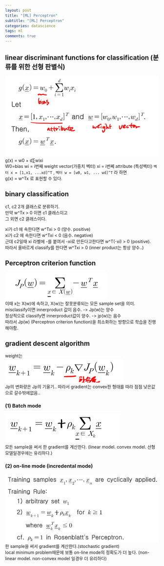 ```yaml
---
layout: post
title: "[ML] Perceptron"
subtitle: "[ML] Perceptron"
categories: datascience
tags: ml
comments: true
---
```


## linear discriminant functions for classification (분류를 위한 선형 판별식)
![144_1](https://github.com/berrrrr/berrrrr.github.io/blob/master/_images/144_1.png?raw=true)  
g(x) = w0 + d∑wixi  
W0=bias
wi = i번째 weight vector(가중치 벡터)
xi = i번쩨 attribute (특성벡터)
`벡터 x = [1,x1, ...xd]^T` , `벡터 w = [w0, w1, ... wd]^T` 라 하면  
g(x) = w^Tx 로 표현할 수 있다.

## binary classification
c1, c2 2개 클래스로 분류하기.  
만약 w^Tx > 0 이면 c1 클래스이고  
그 외면 c2 클래스이다.

xi가 c1 에 속한다면 w^Txi > 0 (양수. positive)   
xi가 c2 에 속한다면 w^Txi < 0 (음수. negative)  
근데 c2일때 xi 라벨에 -를 붙여서 -xi로 만든다고한다면
w^T(-xi) > 0 (positive).  
따라서 올바르게 classify를 한다면 w^Txi > 0 (inner product는 항상 양수..)

## Perceptron criterion function
![144_2](https://github.com/berrrrr/berrrrr.github.io/blob/master/_images/144_2.png?raw=true)  
이때 x는 X(w)에 속하고, X(w)는 잘못분류되는 모든 sample set을 의미.  
misclassify이면 innerproduct 값이 음수. -> Jp(w)는 양수  
정상적으로 classify면 innerproduct값이 양수. -> jp(w)는 음수  
따라서 Jp(w) (Perceptron criterion function)을 최소화하는 방향으로 학습을 진행해야함. 

## gradient descent algorithm
weight는  
![144_3](https://github.com/berrrrr/berrrrr.github.io/blob/master/_images/144_3.png?raw=true)  
Jp의 변화량은 Jp의 기울기.. 따라서 gradient는 convex한 형태를 따라 점점 낮은값으로 갈수밖에없음.. 

### (1) Batch mode
![144_4](https://github.com/berrrrr/berrrrr.github.io/blob/master/_images/144_4.png?raw=true)  
모든 sample을 써서 한 gradient를 계산한다. (linear model. convex model. 선형모델일경우에는 유리하다.)

### (2) on-line mode (incredental mode)
![144_5](https://github.com/berrrrr/berrrrr.github.io/blob/master/_images/144_5.png?raw=true)  
한 sample을 써서 gradient를 계산한다.(stochastic gradient)  
local minimum problem때문에 보통 on-line mode의 정확도가 더 높다. (non-linear model. non-convex model 일경우 더 유리하다)  
